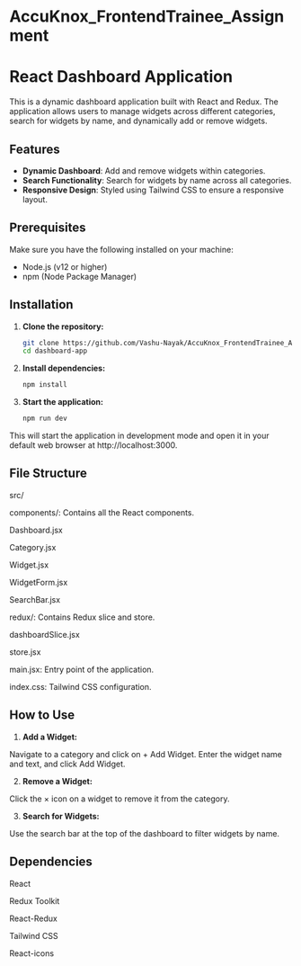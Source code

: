 ﻿# AccuKnox_FrontendTrainee_Assignment
 
 # React Dashboard Application

This is a dynamic dashboard application built with React and Redux. The application allows users to manage widgets across different categories, search for widgets by name, and dynamically add or remove widgets.

## Features

- **Dynamic Dashboard**: Add and remove widgets within categories.
- **Search Functionality**: Search for widgets by name across all categories.
- **Responsive Design**: Styled using Tailwind CSS to ensure a responsive layout.

## Prerequisites

Make sure you have the following installed on your machine:

- Node.js (v12 or higher)
- npm (Node Package Manager)

## Installation

1. **Clone the repository:**

   ```bash
   git clone https://github.com/Vashu-Nayak/AccuKnox_FrontendTrainee_Assignment
   cd dashboard-app
 2. **Install dependencies:**

    ```bash
    npm install
 3. **Start the application:**

    ```bash
    npm run dev

This will start the application in development mode and open it in your default web browser at http://localhost:3000.

## File Structure

src/

components/: Contains all the React components.

Dashboard.jsx

Category.jsx

Widget.jsx

WidgetForm.jsx

SearchBar.jsx

redux/: Contains Redux slice and store.

dashboardSlice.jsx

store.jsx

main.jsx: Entry point of the application.

index.css: Tailwind CSS configuration.

## How to Use

1. **Add a Widget:**

Navigate to a category and click on + Add Widget.
Enter the widget name and text, and click Add Widget.

2. **Remove a Widget:**

Click the × icon on a widget to remove it from the category.

3. **Search for Widgets:**

Use the search bar at the top of the dashboard to filter widgets by name.

## Dependencies

React

Redux Toolkit

React-Redux

Tailwind CSS

React-icons


